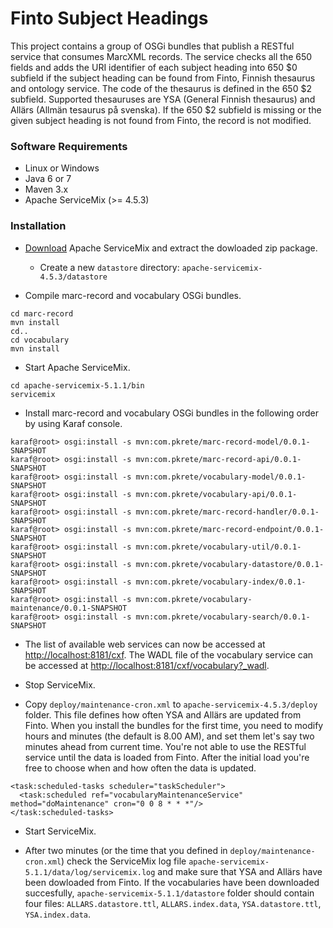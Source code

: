 Finto Subject Headings
======================

This project contains a group of OSGi bundles that publish a RESTful service that consumes MarcXML records. The service checks all the 650 fields and adds the URI identifier of each subject heading into 650 $0 subfield if the subject heading can be found from Finto, Finnish thesaurus and ontology service. The code of the thesaurus is defined in the 650 $2 subfield. Supported thesauruses are YSA (General Finnish thesaurus) and Allärs (Allmän tesaurus på svenska). If the 650 $2 subfield is missing or the given subject heading is not found from Finto, the record is not modified.

### Software Requirements

* Linux or Windows
* Java 6 or 7
* Maven 3.x
* Apache ServiceMix (>= 4.5.3)

### Installation

* [Download](http://servicemix.apache.org/downloads.html) Apache ServiceMix and extract the dowloaded zip package.
  * Create a new ```datastore``` directory: ```apache-servicemix-4.5.3/datastore```

* Compile marc-record and vocabulary OSGi bundles.

```
cd marc-record
mvn install
cd..
cd vocabulary
mvn install
```

* Start Apache ServiceMix.

```
cd apache-servicemix-5.1.1/bin
servicemix
```

* Install marc-record and vocabulary OSGi bundles in the following order by using Karaf console.

```
karaf@root> osgi:install -s mvn:com.pkrete/marc-record-model/0.0.1-SNAPSHOT
karaf@root> osgi:install -s mvn:com.pkrete/marc-record-api/0.0.1-SNAPSHOT
karaf@root> osgi:install -s mvn:com.pkrete/vocabulary-model/0.0.1-SNAPSHOT
karaf@root> osgi:install -s mvn:com.pkrete/vocabulary-api/0.0.1-SNAPSHOT
karaf@root> osgi:install -s mvn:com.pkrete/marc-record-handler/0.0.1-SNAPSHOT
karaf@root> osgi:install -s mvn:com.pkrete/marc-record-endpoint/0.0.1-SNAPSHOT
karaf@root> osgi:install -s mvn:com.pkrete/vocabulary-util/0.0.1-SNAPSHOT
karaf@root> osgi:install -s mvn:com.pkrete/vocabulary-datastore/0.0.1-SNAPSHOT
karaf@root> osgi:install -s mvn:com.pkrete/vocabulary-index/0.0.1-SNAPSHOT
karaf@root> osgi:install -s mvn:com.pkrete/vocabulary-maintenance/0.0.1-SNAPSHOT
karaf@root> osgi:install -s mvn:com.pkrete/vocabulary-search/0.0.1-SNAPSHOT
```

* The list of available web services can now be accessed at [http://localhost:8181/cxf](http://localhost:8181/cxf). The WADL file of the vocabulary service can be accessed at [http://localhost:8181/cxf/vocabulary?_wadl](http://localhost:8181/cxf/vocabulary?_wadl). 

* Stop ServiceMix.

* Copy ```deploy/maintenance-cron.xml``` to  ```apache-servicemix-4.5.3/deploy``` folder. This file defines how often YSA and Allärs are updated from Finto. When you install the bundles for the first time, you need to modify hours and minutes (the default is 8.00 AM), and set them let's say two minutes ahead from current time. You're not able to use the RESTful service until the data is loaded from Finto. After the initial load you're free to choose when and how often the data is updated.

```
<task:scheduled-tasks scheduler="taskScheduler">
  <task:scheduled ref="vocabularyMaintenanceService" method="doMaintenance" cron="0 0 8 * * *"/> 
</task:scheduled-tasks>
```

* Start ServiceMix.

* After two minutes (or the time that you defined in ```deploy/maintenance-cron.xml```) check the ServiceMix log file ```apache-servicemix-5.1.1/data/log/servicemix.log``` and make sure that YSA and Allärs have been dowloaded from Finto. If the vocabularies have been downloaded succesfully, ```apache-servicemix-5.1.1/datastore``` folder should contain four files: ```ALLARS.datastore.ttl```, ```ALLARS.index.data```, ```YSA.datastore.ttl```, ```YSA.index.data```.
